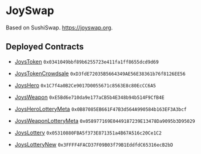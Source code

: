 # JoySwap

Based on SushiSwap.
https://joyswap.org. 

## Deployed Contracts

- [JoysToken](https://etherscan.io/token/0x0341049bbf89b6255723e411fa1ff8655dcd9d69) ```0x0341049bbf89b6255723e411fa1ff8655dcd9d69```
- [JoysTokenCrowdsale](https://etherscan.io/address/0xD3fdE72035B5664349AE56E38361b76f8126EE56) ```0xD3fdE72035B5664349AE56E38361b76f8126EE56```

- [JoysHero](https://etherscan.io/address/0x1C7f4a0B2Ce9017D0055671c8563E8c80EcCC6A5) ```0x1C7f4a0B2Ce9017D0055671c8563E8c80EcCC6A5```
- [JoysWeapon](https://etherscan.io/address/0xE5Bd6e710da9e177aCB5b4E348b94b514F9CfB4E) ```0xE5Bd6e710da9e177aCB5b4E348b94b514F9CfB4E```

- [JoysHeroLotteryMeta](https://etherscan.io/address/0x0B87085EB661F47B3d564A990584b163EF3A3bcf) ```0x0B87085EB661F47B3d564A990584b163EF3A3bcf```
- [JoysWeaponLotteryMeta](https://etherscan.io/address/0x058977169E0449187239E13478Da9095b3D95029) ```0x058977169E0449187239E13478Da9095b3D95029```
- [JoysLottery](https://etherscan.io/address/0x05310880FBA5f373E871351a4B67A516c20Ce1C2) ```0x05310880FBA5f373E871351a4B67A516c20Ce1C2```
- [JoysLotteryNew](https://etherscan.io/address/0x3FFFF4FACD37F09B03f79B1EddfdC65316ecB2bD) ```0x3FFFF4FACD37F09B03f79B1EddfdC65316ecB2bD```
